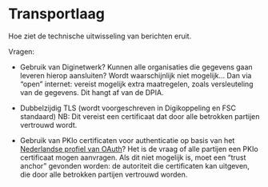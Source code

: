# Transportlaag

Hoe ziet de technische uitwisseling van berichten eruit. 

Vragen: 

- Gebruik van Diginetwerk? Kunnen alle organisaties die gegevens gaan leveren hierop aansluiten? Wordt waarschijnlijk niet mogelijk... Dan via “open” internet: vereist mogelijk extra maatregelen, zoals versleuteling van de gegevens. Dit hangt af van de DPIA. 

- Dubbelzijdig TLS (wordt voorgeschreven in Digikoppeling en FSC standaard) NB: Dit vereist een certificaat dat door alle betrokken partijen vertrouwd wordt. 

- Gebruik van PKIo certificaten voor authenticatie op basis van het [Nederlandse profiel van OAuth](https://gitdocumentatie.logius.nl/publicatie/api/oauth/)? Het is de vraag of alle partijen een PKIo certificaat mogen aanvragen. Als dit niet mogelijk is, moet een “trust anchor” gevonden worden: de autoriteit die certificaten kan uitgeven, die door alle betrokken partijen vertrouwd worden. 
